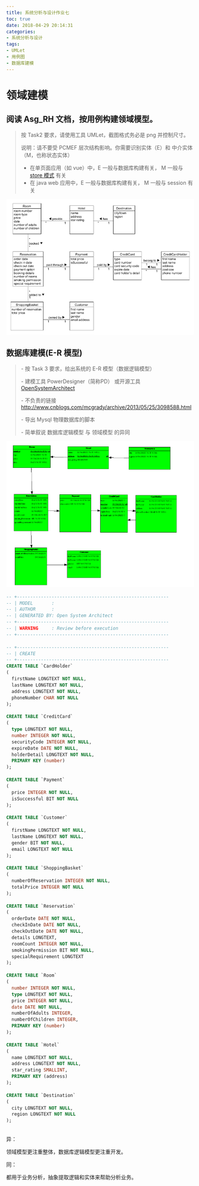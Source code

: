 ```yaml
---
title: 系统分析与设计作业七
toc: true
date: 2018-04-29 20:14:31
categories:
- 系统分析与设计
tags:
- UMLet
- 用例图
- 数据库建模
---
```


# 领域建模

## 阅读 Asg_RH 文档，按用例构建领域模型。

<!-- more -->

> 按 Task2 要求，请使用工具 UMLet，截图格式务必是 png 并控制尺寸。
>
> 说明：请不要受 PCMEF 层次结构影响。你需要识别实体（E）和 中介实体（M，也称状态实体）
>
> - 在单页面应用（如 vue）中，E 一般与数据库构建有关， M 一般与 [store 模式](https://cn.vuejs.org/v2/guide/state-management.html) 有关
> - 在 java web 应用中，E 一般与数据库构建有关， M 一般与 session 有关

![](/images/lesson7.png)

## 数据库建模(E-R 模型)

>  \- 按 Task 3 要求，给出系统的 E-R 模型（数据逻辑模型）
>
> \- 建模工具 PowerDesigner（简称PD） 或开源工具 [OpenSystemArchitect](http://www.codebydesign.com/)
>
> \- 不负责的链接 <http://www.cnblogs.com/mcgrady/archive/2013/05/25/3098588.html>
>
> \- 导出 Mysql 物理数据库的脚本
>
> \- 简单叙说 数据库逻辑模型 与 领域模型 的异同

![](/images/lesson7_2.png)

```sql
-- +---------------------------------------------------------
-- | MODEL       : 
-- | AUTHOR      : 
-- | GENERATED BY: Open System Architect
-- +---------------------------------------------------------
-- | WARNING     : Review before execution
-- +---------------------------------------------------------

-- +---------------------------------------------------------
-- | CREATE
-- +---------------------------------------------------------
CREATE TABLE `CardHolder`
(
  firstName LONGTEXT NOT NULL,
  lastName LONGTEXT NOT NULL,
  address LONGTEXT NOT NULL,
  phoneNumber CHAR NOT NULL
);

CREATE TABLE `CreditCard`
(
  type LONGTEXT NOT NULL,
  number INTEGER NOT NULL,
  securityCode INTEGER NOT NULL,
  expireDate DATE NOT NULL,
  holderDetail LONGTEXT NOT NULL,
  PRIMARY KEY (number)
);

CREATE TABLE `Payment`
(
  price INTEGER NOT NULL,
  isSuccessful BIT NOT NULL
);

CREATE TABLE `Customer`
(
  firstName LONGTEXT NOT NULL,
  lastName LONGTEXT NOT NULL,
  gender BIT NOT NULL,
  email LONGTEXT NOT NULL
);

CREATE TABLE `ShoppingBasket`
(
  numberOfReservation INTEGER NOT NULL,
  totalPrice INTEGER NOT NULL
);

CREATE TABLE `Reservation`
(
  orderDate DATE NOT NULL,
  checkInDate DATE NOT NULL,
  checkOutDate DATE NOT NULL,
  details LONGTEXT,
  roomCount INTEGER NOT NULL,
  smokingPermission BIT NOT NULL,
  specialRequirement LONGTEXT
);

CREATE TABLE `Room`
(
  number INTEGER NOT NULL,
  type LONGTEXT NOT NULL,
  price INTEGER NOT NULL,
  date DATE NOT NULL,
  numberOfAdults INTEGER,
  numberOfChildren INTEGER,
  PRIMARY KEY (number)
);

CREATE TABLE `Hotel`
(
  name LONGTEXT NOT NULL,
  address LONGTEXT NOT NULL,
  star_rating SMALLINT,
  PRIMARY KEY (address)
);

CREATE TABLE `Destination`
(
  city LONGTEXT NOT NULL,
  region LONGTEXT NOT NULL
);



```

异：

领域模型更注重整体，数据库逻辑模型更注重开发。

同：

都用于业务分析，抽象提取逻辑和实体来帮助分析业务。